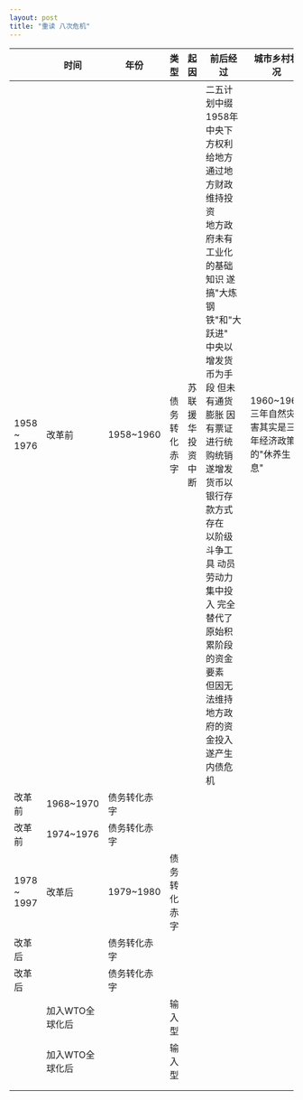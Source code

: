 ```yaml
---
layout: post
title: "重读 八次危机"
---
```


<!--more-->


|             | 时间        | 年份        | 类型     | 起因       | 前后经过                                                                                                                                                                               | 城市乡村状况                          |
| ----------- | --------- | --------- | ------ | -------- | ---------------------------------------------------------------------------------------------------------------------------------------------------------------------------------- | ------------------------------- |
| 1958 ~ 1976 | 改革前       | 1958~1960 | 债务转化赤字 | 苏联援华投资中断 | 二五计划中缀 1958年中央下方权利给地方 通过地方财政维持投资<br>地方政府未有工业化的基础知识 遂搞"大炼钢铁"和"大跃进"<br>中央以增发货币为手段 但未有通货膨胀 因有票证进行统购统销 遂增发货币以银行存款方式存在<br>以阶级斗争工具 动员劳动力集中投入 完全替代了原始积累阶段的资金要素<br>但因无法维持地方政府的资金投入 遂产生内债危机 | 1960~1962三年自然灾害其实是三年经济政策的"休养生息" |
| 改革前         | 1968~1970 | 债务转化赤字    |        |          |                                                                                                                                                                                    |
| 改革前         | 1974~1976 | 债务转化赤字    |        |          |                                                                                                                                                                                    |
| 1978 ~ 1997 | 改革后       | 1979~1980 | 债务转化赤字 |          |                                                                                                                                                                                    |                                 |
| 改革后         |           | 债务转化赤字    |        |          |                                                                                                                                                                                    |
| 改革后         |           | 债务转化赤字    |        |          |                                                                                                                                                                                    |
|             | 加入WTO全球化后 |           | 输入型    |          |                                                                                                                                                                                    |                                 |
|             | 加入WTO全球化后 |           | 输入型    |          |                                                                                                                                                                                    |                                 |
|             |           |           |        |          |                                                                                                                                                                                    |                                 |
|             |           |           |        |          |                                                                                                                                                                                    |